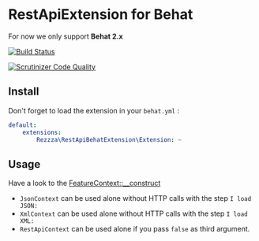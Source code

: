 # RestApiExtension for Behat
For now we only support **Behat 2.x**

[![Build Status](https://travis-ci.org/rezzza/rest-api-behat-extension.png?branch=behat-2.x)](https://travis-ci.org/rezzza/rest-api-behat-extension)

[![Scrutinizer Code Quality](https://scrutinizer-ci.com/g/rezzza/rest-api-behat-extension/badges/quality-score.png?b=behat-2.x)](https://scrutinizer-ci.com/g/rezzza/rest-api-behat-extension/?branch=behat-2.x)

## Install
Don't forget to load the extension in your `behat.yml` :
```yaml
default:
    extensions:
        Rezzza\RestApiBehatExtension\Extension: ~
```

## Usage
Have a look to the [FeatureContext::__construct](https://github.com/rezzza/rest-api-behat-extension/blob/behat-2.x/features/bootstrap/FeatureContext.php#L28)

* `JsonContext` can be used alone without HTTP calls with the step `I load JSON:`
* `XmlContext` can be used alone without HTTP calls with the step `I load XML:`
* `RestApiContext` can be used alone if you pass `false` as third argument.

